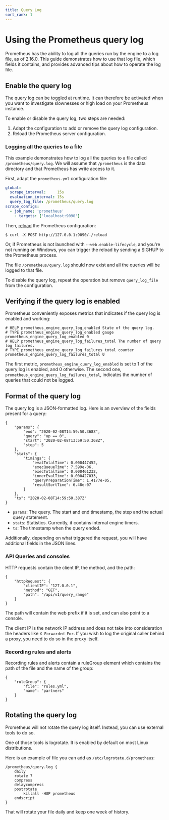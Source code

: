 ```yaml
---
title: Query Log
sort_rank: 1
---
```


# Using the Prometheus query log

Prometheus has the ability to log all the queries run by the engine to a log
file, as of 2.16.0. This guide demonstrates how to use that log file, which
fields it contains, and provides advanced tips about how to operate the log
file.

## Enable the query log

The query log can be toggled at runtime. It can therefore be activated when you
want to investigate slownesses or high load on your Prometheus instance.

To enable or disable the query log, two steps are needed:

1. Adapt the configuration to add or remove the query log configuration.
1. Reload the Prometheus server configuration.

### Logging all the queries to a file

This example demonstrates how to log all the queries to
a file called `/prometheus/query.log`. We will assume that `/prometheus` is the
data directory and that Prometheus has write access to it.

First, adapt the `prometheus.yml` configuration file:

```yaml
global:
  scrape_interval:     15s
  evaluation_interval: 15s
  query_log_file: /prometheus/query.log
scrape_configs:
  - job_name: 'prometheus'
    - targets: ['localhost:9090']
```

Then, [reload](../prometheus/latest/management_api/#reload) the Prometheus configuration:


```shell
$ curl -X POST http://127.0.0.1:9090/-/reload
```

Or, if Prometheus is not launched with `--web.enable-lifecycle`, and you're not
running on Windows, you can trigger the reload by sending a SIGHUP to the
Prometheus process.


The file `/prometheus/query.log` should now exist and all the queries
will be logged to that file.

To disable the query log, repeat the operation but remove `query_log_file` from
the configuration.

## Verifying if the query log is enabled

Prometheus conveniently exposes metrics that indicates if the query log is
enabled and working:

```
# HELP prometheus_engine_query_log_enabled State of the query log.
# TYPE prometheus_engine_query_log_enabled gauge
prometheus_engine_query_log_enabled 0
# HELP prometheus_engine_query_log_failures_total The number of query log failures.
# TYPE prometheus_engine_query_log_failures_total counter
prometheus_engine_query_log_failures_total 0
```

The first metric, `prometheus_engine_query_log_enabled` is set to 1 of the
query log is enabled, and 0 otherwise.
The second one, `prometheus_engine_query_log_failures_total`, indicates the
number of queries that could not be logged.

## Format of the query log

The query log is a JSON-formatted log. Here is an overview of the fields
present for a query:

```
{
    "params": {
        "end": "2020-02-08T14:59:50.368Z",
        "query": "up == 0",
        "start": "2020-02-08T13:59:50.368Z",
        "step": 5
    },
    "stats": {
        "timings": {
            "evalTotalTime": 0.000447452,
            "execQueueTime": 7.599e-06,
            "execTotalTime": 0.000461232,
            "innerEvalTime": 0.000427033,
            "queryPreparationTime": 1.4177e-05,
            "resultSortTime": 6.48e-07
        }
    },
    "ts": "2020-02-08T14:59:50.387Z"
}
```

- `params`: The query. The start and end timestamp, the step and the actual
  query statement.
- `stats`: Statistics. Currently, it contains internal engine timers.
- `ts`: The timestamp when the query ended.

Additionally, depending on what triggered the request, you will have additional
fields in the JSON lines.

### API Queries and consoles

HTTP requests contain the client IP, the method, and the path:

```
{
    "httpRequest": {
        "clientIP": "127.0.0.1",
        "method": "GET",
        "path": "/api/v1/query_range"
    }
}
```

The path will contain the web prefix if it is set, and can also point to a
console.

The client IP is the network IP address and does not take into consideration the
headers like `X-Forwarded-For`. If you wish to log the original caller behind a
proxy, you need to do so in the proxy itself.

### Recording rules and alerts

Recording rules and alerts contain a ruleGroup element which contains the path
of the file and the name of the group:

```
{
    "ruleGroup": {
        "file": "rules.yml",
        "name": "partners"
    }
}
```


## Rotating the query log

Prometheus will not rotate the query log itself. Instead, you can use external
tools to do so.

One of those tools is logrotate. It is enabled by default on most Linux
distributions.

Here is an example of file you can add as
`/etc/logrotate.d/prometheus`:

```
/prometheus/query.log {
    daily
    rotate 7
    compress
    delaycompress
    postrotate
        killall -HUP prometheus
    endscript
}
```

That will rotate your file daily and keep one week of history.
